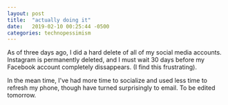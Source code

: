 ```yaml
---
layout: post
title:  "actually doing it"
date:   2019-02-10 00:25:44 -0500
categories: technopessimism
---
```


As of three days ago, I did a hard delete of all of my social media accounts. Instagram is permanently deleted, and I must wait 30 days before my Facebook account completely dissappears. (I find this frustrating).

In the mean time, I've had more time to socialize and used less time to refresh my phone, though have turned surprisingly to email. To be edited tomorrow. 

